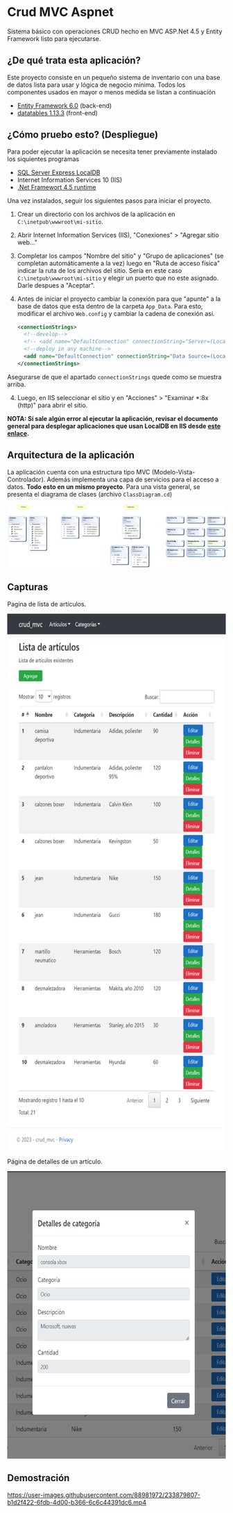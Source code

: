 # Crud MVC Aspnet

 Sistema básico con operaciones CRUD hecho en MVC ASP.Net 4.5 y Entity Framework listo 
 para ejecutarse.

## ¿De qué trata esta aplicación?

Este proyecto consiste en un pequeño sistema de inventario con una base de datos 
lista para usar y lógica de negocio mínima. 
Todos los componentes usados en mayor o menos medida se listan a continuación

  - [Entity Framework 6.0](https://www.nuget.org/packages/EntityFramework/6.0.0) (back-end)
  - [datatables 1.13.3](https://datatables.net/) (front-end)

## ¿Cómo pruebo esto? (Despliegue)

Para poder ejecutar la aplicación se necesita tener previamente instalado los siquientes 
programas

  - [SQL Server Express LocalDB](https://learn.microsoft.com/en-us/sql/database-engine/configure-windows/sql-server-express-localdb?view=sql-server-ver16)
  - Internet Information Services 10 (IIS)
  - [.Net Framewort 4.5 runtime](https://www.microsoft.com/es-ar/download/details.aspx?id=30653)

Una vez instalados, seguir los siguientes pasos para iniciar el proyecto.

  1. Crear un directorio con los archivos de la aplicación en `C:\inetpub\wwwroot\mi-sitio`.

  2. Abrir Internet Information Services (IIS), "Conexiones" > "Agregar sitio web..."
  
  3. Completar los campos "Nombre del sitio" y "Grupo de aplicaciones" (se completan automáticamente a la vez)
  luego en "Ruta de acceso física" indicar la ruta de los archivos del sitio. Sería en
  este caso `C:\inetpub\wwwroot\mi-sitio` y elegir un puerto que no este asignado. Darle 
  despues a "Aceptar".
  
  5. Antes de iniciar el proyecto cambiar la conexión para que "apunte" a la base de datos
  que esta dentro de la carpeta `App_Data`. Para esto, modificar el archivo `Web.config`
  y cambiar la cadena de conexión así.
      ```xml
      <connectionStrings>
        <!--develop-->
        <!-- <add name="DefaultConnection" connectionString="Server=(LocalDB)\MSSQLLocalDB; Database=crud_mvc_aspnet; Trusted_Connection=True;" providerName="System.Data.SqlClient" /> -->
        <!--deploy in any machine-->
        <add name="DefaultConnection" connectionString="Data Source=(LocalDB)\MSSQLLocalDB; AttachDbFilename=|DataDirectory|\crud_mvc_aspnet.mdf; Trusted_Connection=True;" providerName="System.Data.SqlClient"/>
      </connectionStrings>

      ```
  Asegurarse de que el apartado `connectionStrings` quede como se muestra arriba.

  4. Luego, en IIS seleccionar el sitio y en "Acciones" > "Examinar \*:8x (http)" para abrir el sitio.
  
  **NOTA: Sí sale algún error al ejecutar la aplicación, revisar el documento general para 
  desplegar aplicaciones que usan LocalDB en IIS desde [este enlace]().**

## Arquitectura de la aplicación

La aplicación cuenta con una estructura tipo MVC (Modelo-Vista-Controlador). Además implementa 
una capa de servicios para el acceso a datos. **Todo esto en un mismo proyecto**. 
Para una vista general, se presenta el diagrama de clases (archivo `ClassDiagram.cd`)

![](Resources/Images/ClassDiagram.png)

## Capturas

Pagina de lista de artículos.

<p align="center">
  <img src="Resources/Images/articles-list_details-responsive.png" width="650px" height="1236px">
</p>

Página de detalles de un artículo.

<p align="center">
  <img src="Resources/Images/article-details.png" width="630px" height="662px">
</p>

## Demostración

https://user-images.githubusercontent.com/88981972/233879807-b1d2f422-6fdb-4d00-b366-6c6c44391dc6.mp4
 
